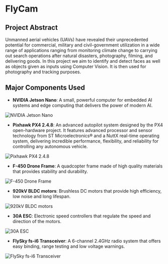 # FlyCam

## Project Abstract

Unmanned aerial vehicles (UAVs) have revealed their unprecedented potential for commercial, military and civil-government utilization in a wide range of applications ranging from monitoring climate change to carrying out search operations after natural disasters, photography, filming, and delivering goods. In this project we aim to identify and detect faces as well as objects given as inputs using Computer Vision. It is then used for photography and tracking purposes.

## Major Components Used

- **NVIDIA Jetson Nano**: A small, powerful computer for embedded AI systems and edge computing that delivers the power of modern AI.

![NVIDIA Jetson Nano](https://th.bing.com/th/id/OIP.gmfgNdh_UvXTs04-i1PSLAHaF3?pid=ImgDet&rs=1)

- **Pixhawk PX4 2.4.8**: An advanced autopilot system designed by the PX4 open-hardware project. It features advanced processor and sensor technology from ST Microelectronics® and a NuttX real-time operating system, delivering incredible performance, flexibility, and reliability for controlling any autonomous vehicle.

![Pixhawk PX4 2.4.8](https://th.bing.com/th/id/OIP.drHbfVz7GhiFpc59lMfmVwHaHa?pid=ImgDet&rs=1)

- **F-450 Drone Frame**: A quadcopter frame made of high quality materials that provides stability and durability.

![F-450 Drone Frame](https://th.bing.com/th/id/OIP.qdkakydLADc6I_3pOCNbKwHaFs?pid=ImgDet&rs=1)

- **920kV BLDC motors**: Brushless DC motors that provide high efficiency, low noise and long lifespan.

![920kV BLDC motors](https://www.deltakit.net/wp-content/uploads/2021/02/2212-920KV-Brushless-DC-Motor-for-DJI-%E2%80%93-Silver-Cap-CCW-Motor-Rotation-536x536.jpg)

- **30A ESC**: Electronic speed controllers that regulate the speed and direction of the motors.

![30A ESC](https://robu.in/wp-content/uploads/2015/10/Simonk-30A-BLDC-ESC.jpg)

- **FlySky fs-i6 Transceiver**: A 6-channel 2.4GHz radio system that offers easy binding, range testing and low voltage warnings.

![FlySky fs-i6 Transceiver](https://th.bing.com/th/id/OIP.YPD_twJEcpo0pMaVElaAwAAAAA?pid=ImgDet&rs=1)
